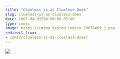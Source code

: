 ```yaml
---
title: "Clueless is as Clueless Does"
slug: clueless-is-as-clueless-does
date: 2007-04-09T00:00:00-05:00
type: comic
image: https://cmimg.dxprog.com/cm_20070409_1.png
redirect_from:
- comic/clueless-is-as-clueless-does/
---
```

[![](https://cmimg.dxprog.com/cm_20070409_1.png)](https://cmimg.dxprog.com/cm_20070409_1.png)


